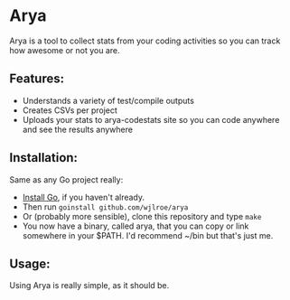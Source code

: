 # Arya

Arya is a tool to collect stats from your coding activities so you can track how awesome or not you are.

## Features:

* Understands a variety of test/compile outputs
* Creates CSVs per project
* Uploads your stats to arya-codestats site so you can code anywhere and see the results anywhere

## Installation:

Same as any Go project really:

* [Install Go](http://golang.org/doc/install.html), if you haven't already.
* Then run `goinstall github.com/wjlroe/arya`
* Or (probably more sensible), clone this repository and type `make`
* You now have a binary, called arya, that you can copy or link somewhere in your $PATH. I'd recommend ~/bin but that's just me.

## Usage:

Using Arya is really simple, as it should be.